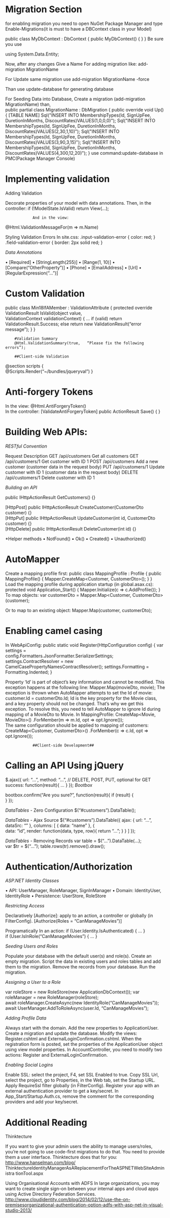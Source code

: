 # Migration Section
for enabling migration you need to open NuGet Package Manager and
type Enable-Migrations(it is must to have a DBContext class in your Model)

public class MyDbContext : DbContext
{
    public MyDbContext()
    {
    }
}
Be sure you use

using System.Data.Entity;

Now,
after any changes Give a Name For adding migration like: add-migration MigrationName

For Update same migration use add-migration MigrationName -force

Than use update-database for generating database

For Seeding Data into Database, Create a migration (add-migration MigrationName)
than,     
public partial class MigrationName : DbMigration
    {
        public override void Up()
        {										   [TABLE NAME]
            Sql("INSERT INTO MembershipTypes(Id, SignUpFee, DuretionInMonths, DiscountRates)VALUES(1,0,0,0)");
            Sql("INSERT INTO MembershipTypes(Id, SignUpFee, DuretionInMonths, DiscountRates)VALUES(2,30,1,10)");
            Sql("INSERT INTO MembershipTypes(Id, SignUpFee, DuretionInMonths, DiscountRates)VALUES(3,90,3,15)");
            Sql("INSERT INTO MembershipTypes(Id, SignUpFee, DuretionInMonths, DiscountRates)VALUES(4,300,12,20)");
        }
		use command:update-database in PMC(Package Manager Console)

# Implementing validation

Adding Validation 

Decorate properties of your model with data annotations. Then, in the controller:
if	(!ModelState.IsValid)
				return	View(…);	

                And in the view:
@Html.ValidationMessageFor(m	=>	m.Name)	

Styling Validation Errors 
In site.css:
.input-validation-error	{
				color:	red;
}		
.field-validation-error	{
				border:	2px	solid	red;
}	

*Data Annotations*

• [Required]
• [StringLength(255)]
• [Range(1, 10)]
• [Compare(“OtherProperty”)]
• [Phone]
• [EmailAddress]
• [Url]
• [RegularExpression(“…”)]

# Custom Validation

public	class	Min18IfAMember	:	ValidationAttribute
{
					protected	override	ValidationResult	IsValid(object	value,	
ValidationContext	validationContext)
					{
										…
										if	(valid)	return	ValidationResult.Success;
										else	return	new	ValidationResult(“error	message”);
					}
}	
		
        #Validation Summary 
        @Html.ValidationSummary(true,	“Please	fix	the	following	errors”);	

        ##Client-side Validation 
@section	scripts	{	
					@Scripts.Render(“~/bundles/jqueryval”)
}		

# Anti-forgery Tokens

In the view:
@Html.AntiForgeryToken()	
In the controller:
[ValidateAntiForgeryToken]
public	ActionResult	Save()	{	}	


# Building Web APIs:
*RESTful Convention*
 
Request Description
GET /api/customers Get all customers
GET /api/customers/1 Get customer with ID 1
POST /api/customers Add a new customer (customer data in the request body)
PUT /api/customers/1 Update customer with ID 1 (customer data in the request body)
DELETE /api/customers/1 Delete customer with ID 1

*Building an API* 

public	IHttpActionResult	GetCustomers()	{}	

[HttpPost]
public	IHttpActionResult	CreateCustomer(CustomerDto	customer)	{}	
[HttpPut]
public	IHttpActionResult	UpdateCustomer(int	id,	CustomerDto	
customer)	{}	
[HttpDelete]
public	IHttpActionResult	DeleteCustomer(int	id)	{}	

*Helper methods
• NotFound()
• Ok()
• Created()
• Unauthorized()

# AutoMapper
Create a mapping profile first:
public	class	MappingProfile	:	Profile	
{
					public	MappingProfile()
					{
										Mapper.CreateMap<Customer,	CustomerDto>();
					}
}	
Load the mapping profile during application startup (in global.asax.cs):
protected	void	Application_Start()
{
				Mapper.Initialize(c	=>	c.AddProfile<MappingProfile>());
}	
To map objects:
var	customerDto	=	Mapper.Map<Customer,	CustomerDto>(customer);	

Or to map to an existing object:
Mapper.Map(customer,	customerDto);	

# Enabling camel casing
In WebApiConfig:
public	static	void	Register(HttpConfiguration	config)
{
				var	settings	=	
config.Formatters.JsonFormatter.SerializerSettings;
				settings.ContractResolver	=	new	
CamelCasePropertyNamesContractResolver();
				settings.Formatting	=	Formatting.Indented;
}

Property ‘Id’ is part of object’s key information and cannot be modified.
This exception happens at the following line:
Mapper.Map(movieDto,	movie);	
The exception is thrown when AutoMapper attempts to set the Id of movie:
customer.Id	=	customerDto.Id;	
Id is the key property for the Movie class, and a key property should not be changed.
That’s why we get this exception. To resolve this, you need to tell AutoMapper to ignore
Id during mapping of a MovieDto to Movie.
In MappingProfile:
CreateMap<Movie,	MovieDto>()
				.ForMember(m	=>	m.Id,	opt	=>	opt.Ignore());	
The same configuration should be applied to mapping of customers:
CreateMap<Customer,	CustomerDto>()
				.ForMember(c	=>	c.Id,	opt	=>	opt.Ignore());

				##Client-side Development##
# Calling an API Using jQuery 
$.ajax({
				url:	“…”,
				method:	“…”,	//	DELETE,	POST,	PUT,	optional	for	GET
				success:	function(result){
								…
				}
});	
*Bootbox*

bootbox.confirm(“Are	you	sure?”,	function(result){
				if	(result)	{	
				}
});	

*DataTables* - Zero Configuration
$(“#customers”).DataTable();	
 
 *DataTables* - Ajax Source
$(“#customers”).DataTable({
				ajax:	{
								url:	“…”,
								dataSrc:	“”
				},
				columns:	[
									{	data:	“name”	},
									{	
											data:	“id”,
											render:	function(data,	type,	row){
															return	“…”;
											}
									}
				]
});	

*DataTables* - Removing Records
var	table	=	$(“…”).DataTable(…);	
var	$tr	=	$(“…”);
table.rows(tr).remove().draw();	

# Authentication/Authorization 

*ASP.NET Identity Classes*

• API: UserManager, RoleManager, SignInManager
• Domain: IdentityUser, IdentityRole
• Persistence: UserStore, RoleStore

*Restricting Access*

Declaratively
[Authorize]: apply to an action, a controller or globally (in FilterConfig).
[Authorize(Roles = “CanManageMovies”)]

Programatically
In an action:
if	(User.Identity.IsAuthenticated)	{	…	}	
if	(User.IsInRole(“CanManageMovies”)	{	…	}

*Seeding Users and Roles*

Populate your database with the default user(s) and role(s).
Create an empty migration.
Script the data in existing users and roles tables and add them to the migration.
Remove the records from your database.
Run the migration. 

*Assigning a User to a Role*

var	roleStore	=	new	RoleStore<IdentityRole>(new	
																						ApplicationDbContext());
var	roleManager	=	new	RoleManager<IdentityRole>(roleStore);	
await	roleManager.CreateAsync(new	
																						IdentityRole(“CanManageMovies”));	
await	UserManager.AddToRoleAsync(user.Id,	“CanManageMovies”);	

*Adding Profile Data*

Always start with the domain. Add the new properties to ApplicationUser.
Create a migration and update the database.
Modify the views: Register.cshtml and ExternalLoginConfirmation.cshtml.
When the registration form is posted, set the properties of the ApplicationUser object
using view model properties. In AccountController, you need to modify two actions:
Register and ExternalLoginConfirmation.

*Enabling Social Logins*

Enable SSL: select the project, F4, set SSL Enabled to true. Copy SSL Url, select the
project, go to Properties, in the Web tab, set the Startup URL.
Apply RequireSsl filter globally (in FilterConfig).
Register your app with an external authentication provider to get a key/secret. In
App_Start/Startup.Auth.cs, remove the comment for the corresponding providers and
add your key/secret.

# Additional Reading 

Thinktecture

If you want to give your admin users the ability to manage users/roles, you’re not going
to use code-first migrations to do that. You need to provide them a user interface.
Thinktecture does that for you:
http://www.hanselman.com/blog/
ThinktectureIdentityManagerAsAReplacementForTheASPNETWebSiteAdministra
tionTool.aspx

Using Organisational Accounts with ADFS
In large organizations, you may want to create single sign-on between your internal apps
and cloud apps using Active Directory Federation Services.
http://www.cloudidentity.com/blog/2014/02/12/use-the-on-premisesorganizational-authentication-option-adfs-with-asp-net-in-visual-studio-2013/